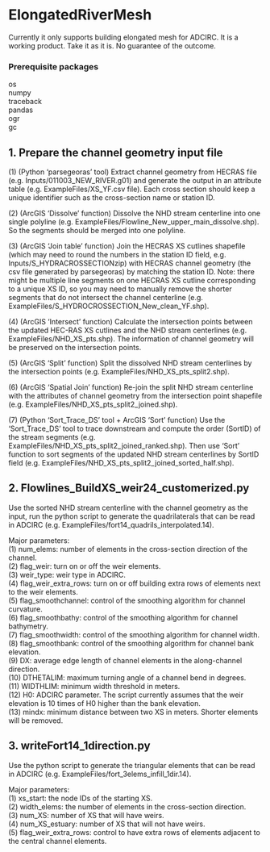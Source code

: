 # ElongatedRiverMesh  
Currently it only supports building elongated mesh for ADCIRC. It is a working product. Take it as it is. No guarantee of the outcome.

### Prerequisite packages  
os\
numpy\
traceback\
pandas\
ogr\
gc

## 1. Prepare the channel geometry input file
(1) (Python ‘parsegeoras’ tool) Extract channel geometry from HECRAS file (e.g. Inputs/011003_NEW_RIVER.g01) and generate the output in an attribute table (e.g. ExampleFiles/XS_YF.csv file). Each cross section should keep a unique identifier such as the cross-section name or station ID.  

(2) (ArcGIS ‘Dissolve’ function) Dissolve the NHD stream centerline into one single polyline (e.g. ExampleFiles/Flowline_New_upper_main_dissolve.shp). So the segments should be merged into one polyline.  

(3) (ArcGIS ‘Join table’ function) Join the HECRAS XS cutlines shapefile (which may need to round the numbers in the station ID field, e.g. Inputs/S_HYDRACROSSECTIONzip) with HECRAS channel geometry (the csv file generated by parsegeoras) by matching the station ID. Note: there might be multiple line segments on one HECRAS XS cutline corresponding to a unique XS ID, so you may need to manually remove the shorter segments that do not intersect the channel centerline (e.g. ExampleFiles/S_HYDROCROSSECTION_New_clean_YF.shp).

(4) (ArcGIS ‘Intersect’ function) Calculate the intersection points between the updated HEC-RAS XS cutlines and the NHD stream centerlines (e.g. ExampleFiles/NHD_XS_pts.shp). The information of channel geometry will be preserved on the intersection points.

(5) (ArcGIS ‘Split’ function) Split the dissolved NHD stream centerlines by the intersection points (e.g. ExampleFiles/NHD_XS_pts_split2.shp).

(6) (ArcGIS ‘Spatial Join’ function) Re-join the split NHD stream centerline with the attributes of channel geometry from the intersection point shapefile (e.g. ExampleFiles/NHD_XS_pts_split2_joined.shp).

(7) (Python ‘Sort_Trace_DS’ tool + ArcGIS ‘Sort’ function) Use the ‘Sort_Trace_DS’ tool to trace downstream and compute the order (SortID) of the stream segments (e.g. ExampleFiles/NHD_XS_pts_split2_joined_ranked.shp). Then use ‘Sort’ function to sort segments of the updated NHD stream centerlines by SortID field (e.g. ExampleFiles/NHD_XS_pts_split2_joined_sorted_half.shp).

## 2. Flowlines_BuildXS_weir24_customerized.py  
Use the sorted NHD stream centerline with the channel geometry as the input, run the python script to generate the quadrilaterals that can be read in ADCIRC (e.g. ExampleFiles/fort14_quadrils_interpolated.14).

Major parameters:  
(1) num_elems: number of elements in the cross-section direction of the channel.  
(2) flag_weir: turn on or off the weir elements.  
(3) weir_type: weir type in ADCIRC.  
(4) flag_weir_extra_rows: turn on or off building extra rows of elements next to the weir elements.  
(5) flag_smoothchannel: control of the smoothing algorithm for channel curvature.  
(6) flag_smoothbathy: control of the smoothing algorithm for channel bathymetry.  
(7) flag_smoothwidth: control of the smoothing algorithm for channel width.  
(8) flag_smoothbank: control of the smoothing algorithm for channel bank elevation.  
(9) DX: average edge length of channel elements in the along-channel direction.  
(10) DTHETALIM: maximum turning angle of a channel bend in degrees.  
(11) WIDTHLIM: minimum width threshold in meters.  
(12) H0: ADCIRC parameter. The script currently assumes that the weir elevation is 10 times of H0 higher than the bank elevation.  
(13) mindx: minimum distance between two XS in meters. Shorter elements will be removed.  

## 3. writeFort14_1direction.py  
Use the python script to generate the triangular elements that can be read in ADCIRC (e.g. ExampleFiles/fort_3elems_infill_1dir.14).  

Major parameters:  
(1) xs_start: the node IDs of the starting XS.  
(2) width_elems: the number of elements in the cross-section direction.  
(3) num_XS: number of XS that will have weirs.  
(4) num_XS_estuary: number of XS that will not have weirs.  
(5) flag_weir_extra_rows: control to have extra rows of elements adjacent to the central channel elements.  
